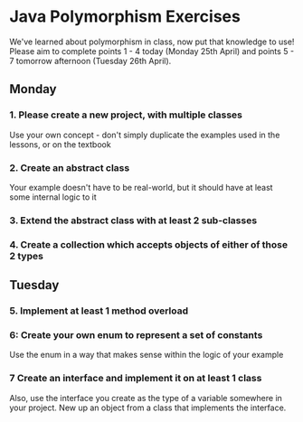 # Java Polymorphism Exercises
We've learned about polymorphism in class, now put that knowledge to use! Please aim to complete points 1 - 4 today (Monday 25th April) and points 5 - 7 tomorrow afternoon (Tuesday 26th April).

## Monday

### 1. Please create a new project, with multiple classes
Use your own concept - don't simply duplicate the examples used in the lessons, or on the textbook

### 2. Create an abstract class
Your example doesn't have to be real-world, but it should have at least some internal logic to it

### 3. Extend the abstract class with at least 2 sub-classes

### 4. Create a collection which accepts objects of either of those 2 types

## Tuesday

### 5. Implement at least 1 method overload

### 6: Create your own enum to represent a set of constants
Use the enum in a way that makes sense within the logic of your example

### 7 Create an interface and implement it on at least 1 class
Also, use the interface you create as the type of a variable somewhere in your project. New up an object from a class that implements the interface.
